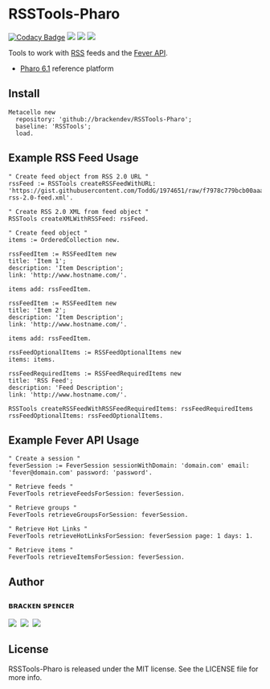 RSSTools-Pharo
==============
[![Codacy Badge](https://api.codacy.com/project/badge/Grade/b81833cbc6484bf2ad69d56665566bee)](https://www.codacy.com/app/brackendev/RSSTools-Pharo?utm_source=github.com&amp;utm_medium=referral&amp;utm_content=brackendev/RSSTools-Pharo&amp;utm_campaign=Badge_Grade)
[![](https://img.shields.io/badge/platform-Pharo-lightgrey.svg)](http://pharo.org/)
[![](https://img.shields.io/badge/language-Smalltalk-orange.svg)](https://en.wikipedia.org/wiki/Smalltalk)
[![](https://img.shields.io/badge/license-MIT-blue.svg)](https://opensource.org/licenses/MIT/)

Tools to work with [RSS](https://en.wikipedia.org/wiki/RSS) feeds and the [Fever API](https://feedafever.com/api).

* [Pharo 6.1](http://pharo.org/) reference platform

## Install

```smalltalk
Metacello new 
  repository: 'github://brackendev/RSSTools-Pharo';
  baseline: 'RSSTools';
  load.
```

## Example RSS Feed Usage

```smalltalk
" Create feed object from RSS 2.0 URL "
rssFeed := RSSTools createRSSFeedWithURL: 'https://gist.githubusercontent.com/ToddG/1974651/raw/f7978c779bcb00aaa5a6551936e2387590cb303f/sample-rss-2.0-feed.xml'.

" Create RSS 2.0 XML from feed object "
RSSTools createXMLWithRSSFeed: rssFeed.
```

```smalltalk
" Create feed object "
items := OrderedCollection new.

rssFeedItem := RSSFeedItem new 
title: 'Item 1';
description: 'Item Description';
link: 'http://www.hostname.com/'.

items add: rssFeedItem.

rssFeedItem := RSSFeedItem new 
title: 'Item 2';
description: 'Item Description';
link: 'http://www.hostname.com/'.

items add: rssFeedItem.

rssFeedOptionalItems := RSSFeedOptionalItems new 
items: items.

rssFeedRequiredItems := RSSFeedRequiredItems new 
title: 'RSS Feed';
description: 'Feed Description';
link: 'http://www.hostname.com/'.

RSSTools createRSSFeedWithRSSFeedRequiredItems: rssFeedRequiredItems rssFeedOptionalItems: rssFeedOptionalItems.
```


## Example Fever API Usage

```smalltalk
" Create a session "
feverSession := FeverSession sessionWithDomain: 'domain.com' email: 'fever@domain.com' password: 'password'.

" Retrieve feeds "
FeverTools retrieveFeedsForSession: feverSession.

" Retrieve groups "
FeverTools retrieveGroupsForSession: feverSession.

" Retrieve Hot Links "
FeverTools retrieveHotLinksForSession: feverSession page: 1 days: 1.

" Retrieve items "
FeverTools retrieveItemsForSession: feverSession.

```

## Author

### **ʙʀᴀᴄᴋᴇɴ sᴘᴇɴᴄᴇʀ**<br />
[![](https://cdn3.iconfinder.com/data/icons/free-social-icons/67/github_square_black-48.png)](http://github.com/brackendev/)
&nbsp;[![](https://cdn3.iconfinder.com/data/icons/free-social-icons/67/twitter_square_black-48.png)](http://twitter.com/brackendev/)
&nbsp;[![](https://cdn3.iconfinder.com/data/icons/free-social-icons/67/linkedin_square_black-48.png)](https://www.linkedin.com/in/brackenspencer/)

## License

RSSTools-Pharo is released under the MIT license. See the LICENSE file for more info.
